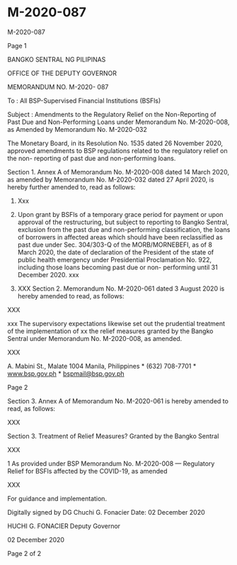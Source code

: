 # M-2020-087

M-2020-087

Page 1

BANGKO SENTRAL NG PILIPINAS

OFFICE OF THE DEPUTY GOVERNOR

MEMORANDUM NO. M-2020- 087

To : All BSP-Supervised Financial Institutions (BSFls)

Subject : Amendments to the Regulatory Relief on the Non-Reporting of Past Due and Non-Performing Loans under Memorandum No. M-2020-008, as Amended by Memorandum No. M-2020-032

The Monetary Board, in its Resolution No. 1535 dated 26 November 2020, approved amendments to BSP regulations related to the regulatory relief on the non- reporting of past due and non-performing loans.

Section 1. Annex A of Memorandum No. M-2020-008 dated 14 March 2020, as amended by Memorandum No. M-2020-032 dated 27 April 2020, is hereby further amended to, read as follows:

1. Xxx

2. Upon grant by BSFls of a temporary grace period for payment or upon approval of the restructuring, but subject to reporting to Bangko Sentral, exclusion from the past due and non-performing classification, the loans of borrowers in affected areas which should have been reclassified as past due under Sec. 304/303-Q of the MORB/MORNEBEFI, as of 8 March 2020, the date of declaration of the President of the state of public health emergency under Presidential Proclamation No. 922, including those loans becoming past due or non- performing until 31 December 2020. xxx

3. XXX Section 2. Memorandum No. M-2020-061 dated 3 August 2020 is hereby amended to read, as follows:

XXX

xxx The supervisory expectations likewise set out the prudential treatment of the implementation of xx the relief measures granted by the Bangko Sentral under Memorandum No. M-2020-008, as amended.

XXX

A. Mabini St., Malate 1004 Manila, Philippines * (632) 708-7701 * www.bsp.gov.ph * bspmail@bsp.gov.ph

Page 2

Section 3. Annex A of Memorandum No. M-2020-061 is hereby amended to read, as follows:

XXX

Section 3. Treatment of Relief Measures? Granted by the Bangko Sentral

XXX

1 As provided under BSP Memorandum No. M-2020-008 — Regulatory Relief for BSFls affected by the COVID-19, as amended

XXX

For guidance and implementation.

Digitally signed by DG Chuchi G. Fonacier Date: 02 December 2020

HUCHI G. FONACIER Deputy Governor

02 December 2020

Page 2 of 2